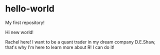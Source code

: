 # hello-world
My first repository!

Hi new world!

Rachel here! I want to be a quant trader in my dream company D.E.Shaw, that's why I'm here to learn more about R!
I can do it!
